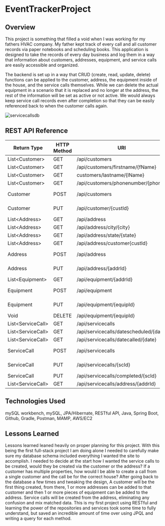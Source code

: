 # EventTrackerProject

## Overview
This project is something that filled a void when I was working for my fathers HVAC company. My father kept track of every call and all customer records via paper notebooks and scheduling books. This application is designed to take the records of every day business and log them in a way that information about customers, addresses, equipment, and service calls are easily accessible and organized.

The backend is set up in a way that CRUD (create, read, update, delete) functions can be applied to the customer, address, the equipment inside of the house, and the service calls themselves. While we can delete the actual equipment in a scenario that it is replaced and no longer at the address, the rest of the information will be set as active or not active. We would always keep service call records even after completion so that they can be easily referenced back to when the customer calls again.

![servicecallsdb](https://user-images.githubusercontent.com/88620365/148706305-c6377723-84d4-490a-85dd-e857ecbae119.png)

## REST API Reference
|  Return Type       |  HTTP Method  |         URI                           |  Request Body  |  Purpose  |
|--------------------|---------------|---------------------------------------|----------------|-----------|
| List\<Customer\>   |      GET      |  /api/customers                       |                |  List     |
| List\<Customer\>   |      GET      | /api/customers/firstname/{fName}      |                |  Retrieve |
| List\<Customer\>   |      GET      |   customers/lastname/{lName}          |                |  Retrieve |
| List\<Customer\>   |      GET      | /api/customers/phonenumber/{phone}    |                |  Retrieve |
|    Customer        |      POST     | /api/customers                        | Customer JSON  |  Create   |
|    Customer        |      PUT      | /api/customer/{custId}                |  Customer JSON | Update    |
| List\<Address\>    |      GET      | /api/address                          |                | List      |
| List\<Address\>    |      GET      | /api/address/city/{city}              |                | Retrieve  |
| List\<Address\>    |      GET      | /api/address/state/{state}            |                | Retrieve  |
| List\<Address\>    |      GET      |  /api/address/customer{custId}        |                | Retrieve  |
| Address            |      POST     |  /api/address                         | Address JSON   |   Create  |
| Address            |      PUT      | /api/address/{addrId}                 | Address JSON   |  Update   |
| List\<Equipment\>  |      GET      |  /api/equipment/{addrId}              |                |  Retrieve |
|   Equipment        |      POST     | /api/equipment                        | Equipment JSON | Create    |
| Equipment          |     PUT       | /api/equipment/{equipId}              | Equipment JSON | Update    |
| Void               |    DELETE     | /api/equipment/{equipId}              |                | Delete    |
| List\<ServiceCall\>|    GET        | /api/servicecalls                     |                | List      |
|List\<ServiceCall\> |    GET        | /api/servicecalls/datescheduled/{date}|                | Retrieve  |
|List\<ServiceCall\> |    GET        | /api/servicecalls/datecalled/{date}   |                | Retrieve  |
| ServiceCall        |    POST       |  /api/servicecalls                    |ServiceCall JSON| Create    |
| ServiceCall        |   PUT         | /api/servicecalls/{scId}              |ServiceCall JSON| Update    |
| ServiceCall        |   PUT         | /api/servicecalls/completed/{scId}    |                | Delete    |
|List\<ServiceCall\> |   GET         | /api/servicecalls/address/{addrId}    |                | Retrieve  |


## Technologies Used
mySQL workbench,
mySQL,
JPA/Hibernate,
RESTful API,
Java,
Spring Boot,
Github,
Gradle,
Postman,
MAMP,
AWS/EC2

## Lessons Learned
Lessons learned leaned heavily on proper planning for this project. With this being the first full-stack project I am doing alone I needed to carefully make sure my database schema included everything I wanted the site to accomplish. I needed to decide at the start how I wanted the service calls to be created, would they be created via the customer or the address? If a customer has multiple properties, how would I be able to create a call from a single customer and the call be for the correct house? After going back to the database a few times and tweaking the design, A customer will be the first thing created, from there, 1 or more addresses can be added to that customer and then 1 or more pieces of equipment can be added to the address. Service calls will be created from the address, eliminating any confusion and mix matched data. This is my first project using RESTful and learning the power of the repositories and services took some time to fully understand, but saved an incredible amount of time over using JPQL and writing a query for each method.
